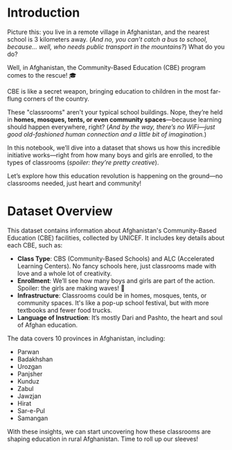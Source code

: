# Introduction
Picture this: you live in a remote village in Afghanistan, and the nearest school is 3 kilometers away. (*And no, you can’t catch a bus to school, because... well, who needs public transport in the mountains?*) What do you do?

Well, in Afghanistan, the Community-Based Education (CBE) program comes to the rescue! 🎓

CBE is like a secret weapon, bringing education to children in the most far-flung corners of the country. 

These "classrooms" aren't your typical school buildings. Nope, they’re held in **homes, mosques, tents, or even community spaces**—because learning should happen everywhere, right? (*And by the way, there’s no WiFi—just good old-fashioned human connection and a little bit of imagination.*)

In this notebook, we’ll dive into a dataset that shows us how this incredible initiative works—right from how many boys and girls are enrolled, to the types of classrooms (*spoiler: they’re pretty creative*). 

Let’s explore how this education revolution is happening on the ground—no classrooms needed, just heart and community!


# Dataset Overview

This dataset contains information about Afghanistan's Community-Based Education (CBE) facilities, collected by UNICEF. It includes key details about each CBE, such as:

- **Class Type**: CBS (Community-Based Schools) and ALC (Accelerated Learning Centers). No fancy schools here, just classrooms made with love and a whole lot of creativity.
- **Enrollment**: We’ll see how many boys and girls are part of the action. Spoiler: the girls are making waves! 💪
- **Infrastructure**: Classrooms could be in homes, mosques, tents, or community spaces. It's like a pop-up school festival, but with more textbooks and fewer food trucks. 
- **Language of Instruction**: It’s mostly Dari and Pashto, the heart and soul of Afghan education.

The data covers 10 provinces in Afghanistan, including:
- Parwan
- Badakhshan
- Urozgan
- Panjsher
- Kunduz
- Zabul
- Jawzjan
- Hirat
- Sar-e-Pul
- Samangan

With these insights, we can start uncovering how these classrooms are shaping education in rural Afghanistan. Time to roll up our sleeves!

